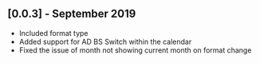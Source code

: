 ## [0.0.3] - September 2019

- Included format type
- Added support for AD BS Switch within the calendar
- Fixed the issue of month not showing current month on format change